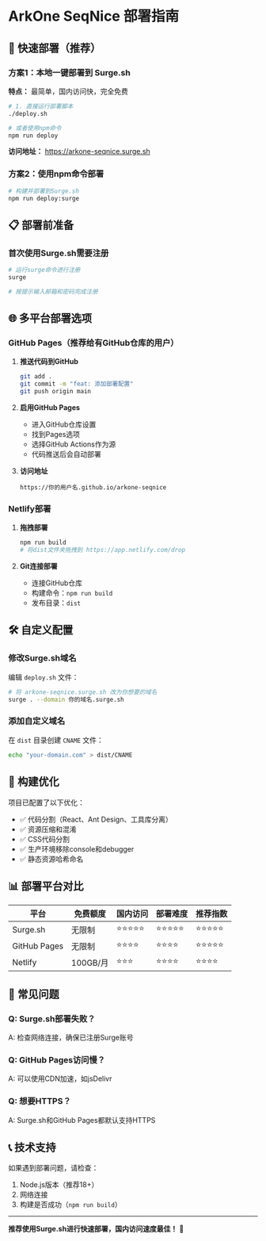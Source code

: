 # ArkOne SeqNice 部署指南

## 🚀 快速部署（推荐）

### 方案1：本地一键部署到 Surge.sh

**特点：** 最简单，国内访问快，完全免费

```bash
# 1. 直接运行部署脚本
./deploy.sh

# 或者使用npm命令
npm run deploy
```

**访问地址：** https://arkone-seqnice.surge.sh

### 方案2：使用npm命令部署

```bash
# 构建并部署到Surge.sh
npm run deploy:surge
```

## 📋 部署前准备

### 首次使用Surge.sh需要注册

```bash
# 运行surge命令进行注册
surge

# 按提示输入邮箱和密码完成注册
```

## 🌐 多平台部署选项

### GitHub Pages（推荐给有GitHub仓库的用户）

1. **推送代码到GitHub**
   ```bash
   git add .
   git commit -m "feat: 添加部署配置"
   git push origin main
   ```

2. **启用GitHub Pages**
   - 进入GitHub仓库设置
   - 找到Pages选项
   - 选择GitHub Actions作为源
   - 代码推送后会自动部署

3. **访问地址**
   ```
   https://你的用户名.github.io/arkone-seqnice
   ```

### Netlify部署

1. **拖拽部署**
   ```bash
   npm run build
   # 将dist文件夹拖拽到 https://app.netlify.com/drop
   ```

2. **Git连接部署**
   - 连接GitHub仓库
   - 构建命令：`npm run build`
   - 发布目录：`dist`

## 🛠️ 自定义配置

### 修改Surge.sh域名

编辑 `deploy.sh` 文件：
```bash
# 将 arkone-seqnice.surge.sh 改为你想要的域名
surge . --domain 你的域名.surge.sh
```

### 添加自定义域名

在 `dist` 目录创建 `CNAME` 文件：
```bash
echo "your-domain.com" > dist/CNAME
```

## 🔧 构建优化

项目已配置了以下优化：

- ✅ 代码分割（React、Ant Design、工具库分离）
- ✅ 资源压缩和混淆
- ✅ CSS代码分割
- ✅ 生产环境移除console和debugger
- ✅ 静态资源哈希命名

## 📊 部署平台对比

| 平台 | 免费额度 | 国内访问 | 部署难度 | 推荐指数 |
|------|----------|----------|----------|----------|
| Surge.sh | 无限制 | ⭐⭐⭐⭐⭐ | ⭐⭐⭐⭐⭐ | ⭐⭐⭐⭐⭐ |
| GitHub Pages | 无限制 | ⭐⭐⭐⭐ | ⭐⭐⭐⭐ | ⭐⭐⭐⭐⭐ |
| Netlify | 100GB/月 | ⭐⭐⭐ | ⭐⭐⭐⭐ | ⭐⭐⭐⭐ |

## 🚨 常见问题

### Q: Surge.sh部署失败？
A: 检查网络连接，确保已注册Surge账号

### Q: GitHub Pages访问慢？
A: 可以使用CDN加速，如jsDelivr

### Q: 想要HTTPS？
A: Surge.sh和GitHub Pages都默认支持HTTPS

## 📞 技术支持

如果遇到部署问题，请检查：
1. Node.js版本（推荐18+）
2. 网络连接
3. 构建是否成功（`npm run build`）

---

**推荐使用Surge.sh进行快速部署，国内访问速度最佳！** 🚀